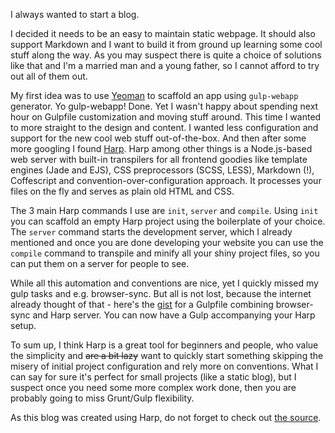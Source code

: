 I always wanted to start a blog.

I decided it needs to be an easy to maintain static webpage. It should also support Markdown and I want to build it from ground up learning some cool stuff along the way. As you may suspect there is quite a choice of solutions like that and I'm a married man and a young father, so I cannot afford to try out all of them out.

My first idea was to use [Yeoman](http://yeoman.io/) to scaffold an app using `gulp-webapp` generator. Yo gulp-webapp! Done. Yet I wasn't happy about spending next hour on Gulpfile customization and moving stuff around. This time I wanted to more straight to the design and content. I wanted less configuration and support for the new cool web stuff out-of-the-box. And then after some more googling I found [Harp](http://harpjs.com/). Harp among other things is a Node.js-based web server with built-in transpilers for all frontend goodies like template engines (Jade and EJS), CSS preprocessors (SCSS, LESS), Markdown (!), Coffescript and convention-over-configuration approach. It processes your files on the fly and serves as plain old HTML and CSS.

The 3 main Harp commands I use are `init`, `server` and `compile`. Using `init` you can scaffold an empty Harp project using the boilerplate of your choice. The `server` command starts the development server, which I already mentioned and once you are done developing your website you can use the `compile` command to transpile and minify all your shiny project files, so you can put them on a server for people to see.

While all this automation and conventions are nice, yet I quickly missed my gulp tasks and e.g. browser-sync. But all is not lost, because the internet already thought of that - here's the [gist](https://gist.github.com/geelen/a5fcb013de67f680cb8d) for a Gulpfile combining browser-sync and Harp server. You can now have a Gulp accompanying your Harp setup.

To sum up, I think Harp is a great tool for beginners and people, who value the simplicity and ~~are a bit lazy~~ want to quickly start something skipping the misery of initial project configuration and rely more on conventions. What I can say for sure it's perfect for small projects (like a static blog), but I suspect once you need some more complex work done, then you are probably going to miss Grunt/Gulp flexibility.

As this blog was created using Harp, do not forget to check out [the source](https://github.com/gregolsky/gregolsky.github.io).
